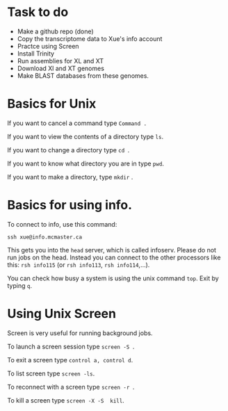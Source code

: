 # Task to do
* Make a github repo (done)
* Copy the transcriptome data to Xue's info account
* Practce using Screen
* Install Trinity
* Run assemblies for XL and XT
* Download Xl and XT genomes
* Make BLAST databases from these genomes.


# Basics for Unix

If you want to cancel a command type `Command .`

If you want to view the contents of a directory type `ls`.

If you want to change a directory type `cd `<directory path>.

If you want to know what directory you are in type `pwd`.

If you want to make a directory, type `mkdir` <directory name>.


# Basics for using info.

To connect to info, use this command:

`ssh xue@info.mcmaster.ca`

This gets you into the `head` server, which is called infoserv.  Please do not run jobs on the head.  Instead you can connect to the other processors like this: `rsh info115` (or `rsh info113`, `rsh info114`,...).

You can check how busy a system is using the unix command `top`.  Exit by typing `q`.

# Using Unix Screen

Screen is very useful for running background jobs.

To launch a screen session type `screen -S `<session name>.

To exit a screen type `control a, control d`.  

To list screen type `screen -ls`.

To reconnect with a screen type `screen -r `<session name>.

To kill a screen type `screen -X -S `<session name>` kill`.

